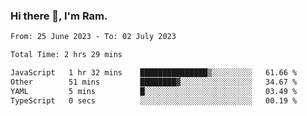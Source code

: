 ### Hi there 👋, I'm Ram.

<!--START_SECTION:waka-->

```txt
From: 25 June 2023 - To: 02 July 2023

Total Time: 2 hrs 29 mins

JavaScript   1 hr 32 mins    ███████████████▒░░░░░░░░░   61.66 %
Other        51 mins         ████████▓░░░░░░░░░░░░░░░░   34.67 %
YAML         5 mins          █░░░░░░░░░░░░░░░░░░░░░░░░   03.49 %
TypeScript   0 secs          ░░░░░░░░░░░░░░░░░░░░░░░░░   00.19 %
```

<!--END_SECTION:waka-->
